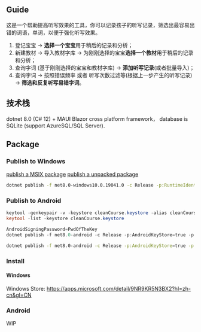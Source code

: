 ﻿## Guide

这是一个帮助提高听写效果的工具，你可以记录孩子的听写记录，筛选出最容易出错的词语，单词，以便于强化听写效果。

1. 登记宝宝 -> **选择一个宝宝**用于稍后的记录和分析；
2. 新建教材 -> 导入教材字库 -> 为刚刚选择的宝宝**选择一个教材**用于稍后的记录和分析；
3. 查询字词 (基于刚刚选择的宝宝和教材字库) -> **添加听写记录**(或者批量导入)；
4. 查询字词 -> 按照错误频率 或者 听写次数过滤等(根据上一步产生的听写记录) -> **筛选和反复听写易错字词**。

## 技术栈

dotnet 8.0 (C# 12) + MAUI Blazor cross platform framework， database is SQLite (support AzureSQL/SQL Server).

## Package

### Publish to Windows
[publish a MSIX package](https://learn.microsoft.com/en-us/dotnet/maui/windows/deployment/publish-cli?view=net-maui-8.0)
[publish a unpacked package](https://learn.microsoft.com/en-us/dotnet/maui/windows/deployment/publish-unpackaged-cli?view=net-maui-8.0)

```bash
dotnet publish -f net8.0-windows10.0.19041.0 -c Release -p:RuntimeIdentifierOverride=win10-x64 --self-contained
```

### Publish to Android

```powershell
keytool -genkeypair -v -keystore cleanCourse.keystore -alias cleanCourseKey -keyalg RSA -keysize 2048 -validity 10000
keytool -list -keystore cleanCourse.keystore

AndroidSigningPassword=PwdOfTheKey
dotnet publish -f net8.0-android -c Release -p:AndroidKeyStore=true -p:AndroidSigningKeyStore=cleanCourse.keystore -p:AndroidSigningKeyAlias=cleanCourseKey -p:AndroidSigningKeyPass=env:AndroidSigningPassword -p:AndroidSigningStorePass=env:AndroidSigningPassword
```

```bash
dotnet publish -f net8.0-android -c Release -p:AndroidKeyStore=true -p:AndroidSigningKeyStore=cleanCourse.keystore -p:AndroidSigningKeyAlias=cleanCourseKey -p:AndroidSigningKeyPass=$AndroidSigningPassword -p:AndroidSigningStorePass=$AndroidSigningPassword

```

### Install

#### Windows

Windows Store: https://apps.microsoft.com/detail/9NR9KR5N3BX2?hl=zh-cn&gl=CN

### Android

WIP